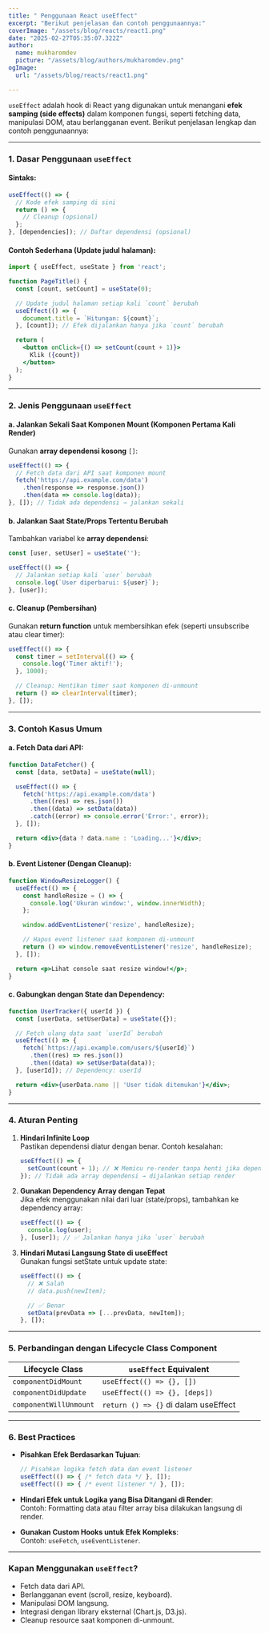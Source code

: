 ```yaml
---
title: " Penggunaan React useEffect"
excerpt: "Berikut penjelasan dan contoh penggunaannya:"
coverImage: "/assets/blog/reacts/react1.png"
date: "2025-02-27T05:35:07.322Z"
author:
  name: mukharomdev
  picture: "/assets/blog/authors/mukharomdev.png"
ogImage:
  url: "/assets/blog/reacts/react1.png"

---
```


`useEffect` adalah hook di React yang digunakan untuk menangani **efek samping (side effects)** dalam komponen fungsi, seperti fetching data, manipulasi DOM, atau berlangganan event. Berikut penjelasan lengkap dan contoh penggunaannya:

---

### **1. Dasar Penggunaan `useEffect`**
#### Sintaks:
```javascript
useEffect(() => {
  // Kode efek samping di sini
  return () => {
    // Cleanup (opsional)
  };
}, [dependencies]); // Daftar dependensi (opsional)
```

#### Contoh Sederhana (Update judul halaman):
```jsx
import { useEffect, useState } from 'react';

function PageTitle() {
  const [count, setCount] = useState(0);

  // Update judul halaman setiap kali `count` berubah
  useEffect(() => {
    document.title = `Hitungan: ${count}`;
  }, [count]); // Efek dijalankan hanya jika `count` berubah

  return (
    <button onClick={() => setCount(count + 1)}>
      Klik ({count})
    </button>
  );
}
```

---

### **2. Jenis Penggunaan `useEffect`**
#### a. **Jalankan Sekali Saat Komponen Mount (Komponen Pertama Kali Render)**
Gunakan **array dependensi kosong** `[]`:
```jsx
useEffect(() => {
  // Fetch data dari API saat komponen mount
  fetch('https://api.example.com/data')
    .then(response => response.json())
    .then(data => console.log(data));
}, []); // Tidak ada dependensi → jalankan sekali
```

#### b. **Jalankan Saat State/Props Tertentu Berubah**
Tambahkan variabel ke **array dependensi**:
```jsx
const [user, setUser] = useState('');

useEffect(() => {
  // Jalankan setiap kali `user` berubah
  console.log(`User diperbarui: ${user}`);
}, [user]); 
```

#### c. **Cleanup (Pembersihan)**
Gunakan **return function** untuk membersihkan efek (seperti unsubscribe atau clear timer):
```jsx
useEffect(() => {
  const timer = setInterval(() => {
    console.log('Timer aktif!');
  }, 1000);

  // Cleanup: Hentikan timer saat komponen di-unmount
  return () => clearInterval(timer);
}, []);
```

---

### **3. Contoh Kasus Umum**
#### a. Fetch Data dari API:
```jsx
function DataFetcher() {
  const [data, setData] = useState(null);

  useEffect(() => {
    fetch('https://api.example.com/data')
      .then((res) => res.json())
      .then((data) => setData(data))
      .catch((error) => console.error('Error:', error));
  }, []);

  return <div>{data ? data.name : 'Loading...'}</div>;
}
```

#### b. Event Listener (Dengan Cleanup):
```jsx
function WindowResizeLogger() {
  useEffect(() => {
    const handleResize = () => {
      console.log('Ukuran window:', window.innerWidth);
    };

    window.addEventListener('resize', handleResize);

    // Hapus event listener saat komponen di-unmount
    return () => window.removeEventListener('resize', handleResize);
  }, []);

  return <p>Lihat console saat resize window!</p>;
}
```

#### c. Gabungkan dengan State dan Dependency:
```jsx
function UserTracker({ userId }) {
  const [userData, setUserData] = useState({});

  // Fetch ulang data saat `userId` berubah
  useEffect(() => {
    fetch(`https://api.example.com/users/${userId}`)
      .then((res) => res.json())
      .then((data) => setUserData(data));
  }, [userId]); // Dependency: userId

  return <div>{userData.name || 'User tidak ditemukan'}</div>;
}
```

---

### **4. Aturan Penting**
1. **Hindari Infinite Loop**  
   Pastikan dependensi diatur dengan benar. Contoh kesalahan:
   ```jsx
   useEffect(() => {
     setCount(count + 1); // ❌ Memicu re-render tanpa henti jika dependensi [count] tidak ada
   }); // Tidak ada array dependensi → dijalankan setiap render
   ```

2. **Gunakan Dependency Array dengan Tepat**  
   Jika efek menggunakan nilai dari luar (state/props), tambahkan ke dependency array:
   ```jsx
   useEffect(() => {
     console.log(user); 
   }, [user]); // ✅ Jalankan hanya jika `user` berubah
   ```

3. **Hindari Mutasi Langsung State di useEffect**  
   Gunakan fungsi setState untuk update state:
   ```jsx
   useEffect(() => {
     // ❌ Salah
     // data.push(newItem);

     // ✅ Benar
     setData(prevData => [...prevData, newItem]);
   }, []);
   ```

---

### **5. Perbandingan dengan Lifecycle Class Component**
| **Lifecycle Class**       | **`useEffect` Equivalent**          |
|---------------------------|-------------------------------------|
| `componentDidMount`       | `useEffect(() => {}, [])`           |
| `componentDidUpdate`      | `useEffect(() => {}, [deps])`       |
| `componentWillUnmount`    | `return () => {}` di dalam useEffect|

---

### **6. Best Practices**
- **Pisahkan Efek Berdasarkan Tujuan**:  
  ```jsx
  // Pisahkan logika fetch data dan event listener
  useEffect(() => { /* fetch data */ }, []);
  useEffect(() => { /* event listener */ }, []);
  ```

- **Hindari Efek untuk Logika yang Bisa Ditangani di Render**:  
  Contoh: Formatting data atau filter array bisa dilakukan langsung di render.

- **Gunakan Custom Hooks untuk Efek Kompleks**:  
  Contoh: `useFetch`, `useEventListener`.

---

### **Kapan Menggunakan `useEffect`?**
- Fetch data dari API.
- Berlangganan event (scroll, resize, keyboard).
- Manipulasi DOM langsung.
- Integrasi dengan library eksternal (Chart.js, D3.js).
- Cleanup resource saat komponen di-unmount.